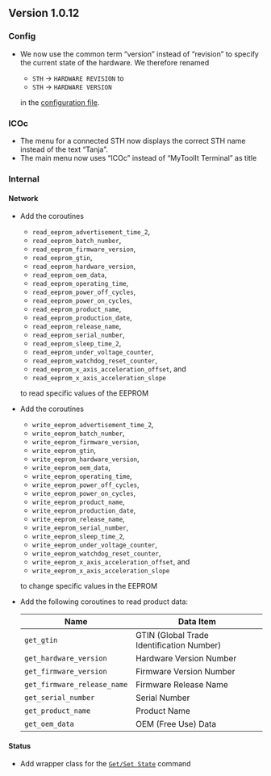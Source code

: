 ## Version 1.0.12

### Config

- We now use the common term “version” instead of “revision” to specify the current state of the hardware. We therefore renamed

  - `STH` → `HARDWARE REVISION` to
  - `STH` → `HARDWARE VERSION`

  in the [configuration file](../../mytoolit/config/config.yaml).

### ICOc

- The menu for a connected STH now displays the correct STH name instead of the text “Tanja”.
- The main menu now uses “ICOc” instead of “MyToolIt Terminal” as title

### Internal

#### Network

- Add the coroutines

  - `read_eeprom_advertisement_time_2`,
  - `read_eeprom_batch_number`,
  - `read_eeprom_firmware_version`,
  - `read_eeprom_gtin`,
  - `read_eeprom_hardware_version`,
  - `read_eeprom_oem_data`,
  - `read_eeprom_operating_time`,
  - `read_eeprom_power_off_cycles`,
  - `read_eeprom_power_on_cycles`,
  - `read_eeprom_product_name`,
  - `read_eeprom_production_date`,
  - `read_eeprom_release_name`,
  - `read_eeprom_serial_number`,
  - `read_eeprom_sleep_time_2`,
  - `read_eeprom_under_voltage_counter`,
  - `read_eeprom_watchdog_reset_counter`,
  - `read_eeprom_x_axis_acceleration_offset`, and
  - `read_eeprom_x_axis_acceleration_slope`

  to read specific values of the EEPROM

- Add the coroutines

  - `write_eeprom_advertisement_time_2`,
  - `write_eeprom_batch_number`,
  - `write_eeprom_firmware_version`,
  - `write_eeprom_gtin`,
  - `write_eeprom_hardware_version`,
  - `write_eeprom_oem_data`,
  - `write_eeprom_operating_time`,
  - `write_eeprom_power_off_cycles`,
  - `write_eeprom_power_on_cycles`,
  - `write_eeprom_product_name`,
  - `write_eeprom_production_date`,
  - `write_eeprom_release_name`,
  - `write_eeprom_serial_number`,
  - `write_eeprom_sleep_time_2`,
  - `write_eeprom_under_voltage_counter`,
  - `write_eeprom_watchdog_reset_counter`,
  - `write_eeprom_x_axis_acceleration_offset`, and
  - `write_eeprom_x_axis_acceleration_slope`

  to change specific values in the EEPROM

- Add the following coroutines to read product data:

  | Name                        | Data Item                                 |
  | --------------------------- | ----------------------------------------- |
  | `get_gtin`                  | GTIN (Global Trade Identification Number) |
  | `get_hardware_version`      | Hardware Version Number                   |
  | `get_firmware_version`      | Firmware Version Number                   |
  | `get_firmware_release_name` | Firmware Release Name                     |
  | `get_serial_number`         | Serial Number                             |
  | `get_product_name`          | Product Name                              |
  | `get_oem_data`              | OEM (Free Use) Data                       |

#### Status

- Add wrapper class for the [`Get/Set State`](https://mytoolit.github.io/Documentation/#command-getset-state) command
